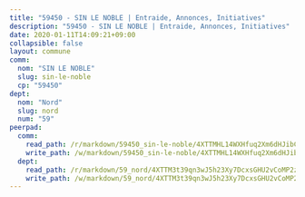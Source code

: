 ```yaml
---
title: "59450 - SIN LE NOBLE | Entraide, Annonces, Initiatives"
description: "59450 - SIN LE NOBLE | Entraide, Annonces, Initiatives"
date: 2020-01-11T14:09:21+09:00
collapsible: false
layout: commune
comm:
  nom: "SIN LE NOBLE"
  slug: sin-le-noble
  cp: "59450"
dept:
  nom: "Nord"
  slug: nord
  num: "59"
peerpad:
  comm:
    read_path: /r/markdown/59450_sin-le-noble/4XTTMHL14WXHfuq2Xm6dHJibCvAzenXmf4ZrbC2JournGpYr5
    write_path: /w/markdown/59450_sin-le-noble/4XTTMHL14WXHfuq2Xm6dHJibCvAzenXmf4ZrbC2JournGpYr5-K3TgUC3o9wg5jRRycnLDXAx7FmZSVNkaNhgkcFVWCKtaaqp8QcZ3x3wmtNM6QtN9HJD1ELfnkjR1AtdiDx7hs8GquCEikNSQMDF6fLkBbL2MFFdf8GkZ51ACXbd8RVAmn1vNPxv5
  dept:
    read_path: /r/markdown/59_nord/4XTTM3t39qn3wJ5h23Xy7DcxsGHU2vCoMP2z3iS4TUn3TrtdJ
    write_path: /w/markdown/59_nord/4XTTM3t39qn3wJ5h23Xy7DcxsGHU2vCoMP2z3iS4TUn3TrtdJ-K3TgTuZGkuZqXfr6fpmH7pGsMT6ndvZQMyRDze5QBt7XScLWHoBi246kLoDKpTH2Yo4f3AFSSJqGc2ozvNww7qPLqsDjpvahxCbQ6F5znbfjp6kVgaDcTYc9LyhwSfYuCevnvZUQ
---
```


